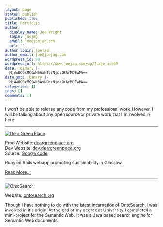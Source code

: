 ```yaml
---
layout: page
status: publish
published: true
title: Portfolio
author:
  display_name: Joe Wright
  login: joejag
  email: joe@joejag.com
  url: ''
author_login: joejag
author_email: joe@joejag.com
wordpress_id: 90
wordpress_url: https://www.joejag.com/wp/?page_id=90
date: !binary |-
  MjAwOC0xMC0wNSAxNTozNjozOCArMDEwMA==
date_gmt: !binary |-
  MjAwOC0xMC0wNSAxNDozNjozOCArMDEwMA==
categories: []
tags: []
comments: []
---
```

<p>I won't be able to release any code from my professional work.  However, I will be talking about any open source or private work that I'm involved in here.</p>
<hr />
<p><a href="https://www.joejag.com/wp/?page_id=91"><img src="/i/port/greenmap_2.png" alt="Dear Green Place" /></a></p>
<p>Prod Website: <a href="http://deargreenplace.org">deargreenplace.org</a><br />
Dev Website: <a href="http://dev.deargreenplace.org">dev.deargreenplace.org</a><br />
Source: <a href="http://code.google.com/p/glasgow-green-map/">Google code</a></p>
<p>Ruby on Rails webapp promoting sustainability in Glasgow.</p>
<p><a href="https://www.joejag.com/wp/?page_id=91">Read More...</a></p>
<hr />
<p><img src="/i/ontosearch.png" alt="OntoSearch" /></p>
<p>Website: <a href="http://www.ontosearch.org">ontosearch.org</a></p>
<p>Though I have nothing to do with the latest incarnation of OntoSearch, I was involved in it's origin.  At the end of my degree at University I completed a mini-project for the Semantic Web.  It was a Java based search engine for Semantic Web documents.</p>
